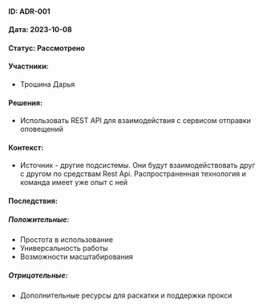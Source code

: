 #### ID: ADR-001

#### Дата: 2023-10-08

#### Статус: Рассмотрено

#### Участники:
* Трошина Дарья

#### Решения:
* Использовать REST API для взаимодействия с сервисом отправки оповещений

#### Контекст:
* Источник - другие подсистемы. Они будут взаимодействовать друг с другом по средствам Rest Api.
Распространенная технология и команда имеет уже опыт с ней

#### Последствия:

##### Положительные:
* Простота в использование
* Универсальность работы
* Возможности масштабирования

##### Отрицательные:
* Дополнительные ресурсы для раскатки и поддержки прокси

